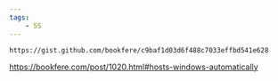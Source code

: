 ```yaml
---
tags:
    - SS
---
```


```
https://gist.github.com/bookfere/c9baf1d03d6f488c7033effbd541e628
```

https://bookfere.com/post/1020.html#hosts-windows-automatically